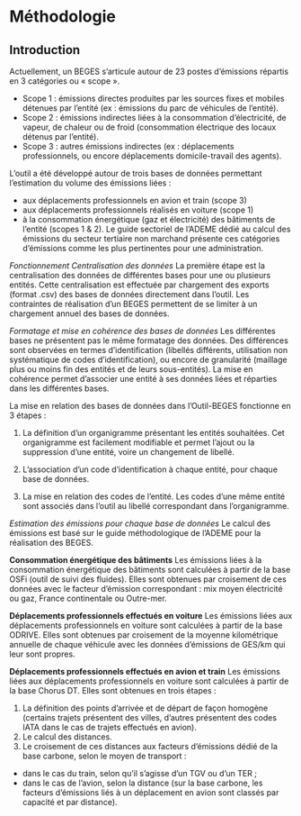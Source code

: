 # Méthodologie
## Introduction
Actuellement, un BEGES s’articule autour de 23 postes d’émissions répartis en 3 catégories ou « scope ». 
- Scope 1 : émissions directes produites par les sources fixes et mobiles détenues par l’entité (ex : émissions du parc de véhicules de l’entité).
- Scope 2 : émissions indirectes liées à la consommation d’électricité, de vapeur, de chaleur ou de froid (consommation électrique des locaux détenus par l’entité).
- Scope 3 : autres émissions indirectes (ex : déplacements professionnels, ou encore déplacements domicile-travail des agents).

L’outil a été développé autour de trois bases de données permettant l’estimation du volume des émissions liées :
-	aux déplacements professionnels en avion et train (scope 3)
-	aux déplacements professionnels réalisés en voiture (scope 1)
-	à la consommation énergétique (gaz et électricité) des bâtiments de l’entité (scopes 1 & 2).
Le guide sectoriel de l’ADEME dédié au calcul des émissions du secteur tertiaire non marchand présente ces catégories d’émissions comme les plus pertinentes pour une administration.

_Fonctionnement_
*Centralisation des données*
La première étape est la centralisation des données de différentes bases pour une ou plusieurs entités. Cette centralisation est effectuée par chargement des exports (format .csv) des bases de données directement dans l’outil. 
Les contraintes de réalisation d’un BEGES permettent de se limiter à un chargement annuel des bases de données.

*Formatage et mise en cohérence des bases de données*
Les différentes bases ne présentent pas le même formatage des données. Des différences sont observées en termes d’identification (libellés différents, utilisation non systématique de codes d’identification), ou encore de granularité (maillage plus ou moins fin des entités et de leurs sous-entités). 
La mise en cohérence permet d’associer une entité à ses données liées et réparties dans les différentes bases. 

La mise en relation des bases de données dans l’Outil-BEGES fonctionne en 3 étapes : 

1)	La définition d’un organigramme présentant les entités souhaitées. Cet organigramme est facilement modifiable et permet l’ajout ou la suppression d’une entité, voire un changement de libellé.

2)	L’association d’un code d’identification à chaque entité, pour chaque base de données. 

3)	La mise en relation des codes de l’entité. Les codes d’une même entité sont associés dans l’outil au libellé correspondant dans l’organigramme. 

*Estimation des émissions pour chaque base de données*
Le calcul des émissions est basé sur le guide méthodologique de l’ADEME pour la réalisation des BEGES.

**Consommation énergétique des bâtiments**
Les émissions liées à la consommation énergétique des bâtiments sont calculées à partir de la base OSFi (outil de suivi des fluides). Elles sont obtenues par croisement de ces données avec le facteur d’émission correspondant : mix moyen électricité ou gaz, France continentale ou Outre-mer.

**Déplacements professionnels effectués en voiture**
Les émissions liées aux déplacements professionnels en voiture sont calculées à partir de la base ODRIVE. Elles sont obtenues par croisement de la moyenne kilométrique annuelle de chaque véhicule avec les données d’émissions de GES/km qui leur sont propres.

**Déplacements professionnels effectués en avion et train**
Les émissions liées aux déplacements professionnels en voiture sont calculées à partir de la base Chorus DT. Elles sont obtenues en trois étapes : 
1)	La définition des points d’arrivée et de départ de façon homogène (certains trajets présentent des villes, d’autres présentent des codes IATA dans le cas de trajets effectués en avion).
2)	Le calcul des distances.
3)	Le croisement de ces distances aux facteurs d’émissions dédié de la base carbone, selon le moyen de transport :
- dans le cas du train, selon qu’il s’agisse d’un TGV ou d’un TER ;
- dans le cas de l’avion, selon la distance (sur la base carbone, les facteurs d’émissions liés à un déplacement en avion sont classés par capacité et par distance).

